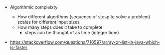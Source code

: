 - Algorithmic compleixty
  - How different algorithms (sequence of stesp to solve a problem) scales for different input sizes
  - How many steps does it take to complete
    - steps can be thought of as time (integer time)

- https://stackoverflow.com/questions/716597/array-or-list-in-java-which-is-faster

